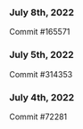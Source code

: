 ### July 8th, 2022

Commit #165571

### July 5th, 2022

Commit #314353


### July 4th, 2022

Commit #72281
